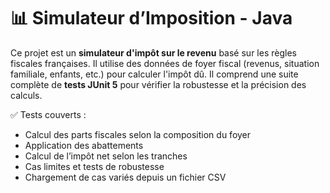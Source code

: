 # 📊 Simulateur d’Imposition - Java

Ce projet est un **simulateur d'impôt sur le revenu** basé sur les règles fiscales françaises. Il utilise des données de foyer fiscal (revenus, situation familiale, enfants, etc.) pour calculer l'impôt dû. Il comprend une suite complète de **tests JUnit 5** pour vérifier la robustesse et la précision des calculs.

✅ Tests couverts :
- Calcul des parts fiscales selon la composition du foyer
- Application des abattements
- Calcul de l’impôt net selon les tranches
- Cas limites et tests de robustesse
- Chargement de cas variés depuis un fichier CSV